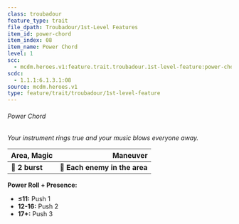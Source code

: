 ```yaml
---
class: troubadour
feature_type: trait
file_dpath: Troubadour/1st-Level Features
item_id: power-chord
item_index: 08
item_name: Power Chord
level: 1
scc:
  - mcdm.heroes.v1:feature.trait.troubadour.1st-level-feature:power-chord
scdc:
  - 1.1.1:6.1.3.1:08
source: mcdm.heroes.v1
type: feature/trait/troubadour/1st-level-feature
---
```


###### Power Chord

*Your instrument rings true and your music blows everyone away.*

| **Area, Magic** |                  **Maneuver** |
| --------------- | ----------------------------: |
| **📏 2 burst**  | **🎯 Each enemy in the area** |

**Power Roll + Presence:**

- **≤11:** Push 1
- **12-16:** Push 2
- **17+:** Push 3
